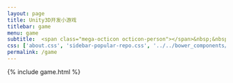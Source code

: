 ```yaml
---
layout: page
title: Unity3D开发小游戏
titlebar: game
menu: game
subtitle:  <span class="mega-octicon octicon-person"></span>&nbsp;&nbsp; 恬静的小魔龙，程序猿一枚
css: ['about.css', 'sidebar-popular-repo.css', '../../bower_components/flag-icon-css/css/flag-icon.min.css']
permalink: /game
---
```


{% include game.html %}



